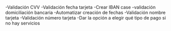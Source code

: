 -Validación CVV
-Validación fecha tarjeta
-Crear IBAN case
    -validación domiciliación bancaria
-Automatizar creación de fechas
-Validación nombre tarjeta
-Validación número tarjeta
-Dar la opción a elegir qué tipo de pago si no hay servicios